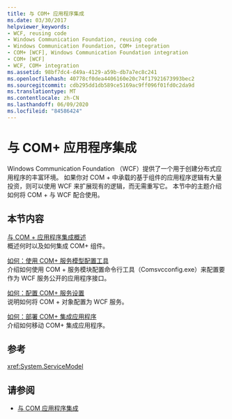 ```yaml
---
title: 与 COM+ 应用程序集成
ms.date: 03/30/2017
helpviewer_keywords:
- WCF, reusing code
- Windows Communication Foundation, reusing code
- Windows Communication Foundation, COM+ integration
- COM+ [WCF], Windows Communication Foundation integration
- COM+ [WCF]
- WCF, COM+ integration
ms.assetid: 98bf7dc4-d49a-4129-a59b-db7a7ec8c241
ms.openlocfilehash: 40778cf0dea4406160e20c74f17921673993bec2
ms.sourcegitcommit: cdb295dd1db589ce5169ac9ff096f01fd0c2da9d
ms.translationtype: MT
ms.contentlocale: zh-CN
ms.lasthandoff: 06/09/2020
ms.locfileid: "84586424"
---
```

# <a name="integrating-with-com-applications"></a>与 COM+ 应用程序集成
Windows Communication Foundation （WCF）提供了一个用于创建分布式应用程序的丰富环境。 如果你对 COM + 中承载的基于组件的应用程序逻辑有大量投资，则可以使用 WCF 来扩展现有的逻辑，而无需重写它。 本节中的主题介绍如何将 COM + 与 WCF 配合使用。  
  
## <a name="in-this-section"></a>本节内容  
 [与 COM + 应用程序集成概述](integrating-with-com-plus-applications-overview.md)  
 概述何时以及如何集成 COM+ 组件。  
  
 [如何：使用 COM+ 服务模型配置工具](how-to-use-the-com-service-model-configuration-tool.md)  
 介绍如何使用 COM + 服务模块配置命令行工具（Comsvcconfig.exe）来配置要作为 WCF 服务公开的应用程序接口。  
  
 [如何：配置 COM+ 服务设置](how-to-configure-com-service-settings.md)  
 说明如何将 COM + 对象配置为 WCF 服务。  
  
 [如何：部署 COM+ 集成应用程序](how-to-deploy-a-com-integration-application.md)  
 介绍如何移动 COM+ 集成应用程序。  
  
## <a name="reference"></a>参考  
 <xref:System.ServiceModel>  
  
## <a name="see-also"></a>请参阅

- [与 COM 应用程序集成](integrating-with-com-applications.md)
